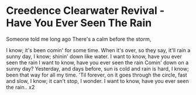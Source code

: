 # Creedence Clearwater Revival - Have You Ever Seen The Rain


Someone told me long ago
There's a calm before the storm,

I know; it's been comin' for some time.
When it's over, so they say, it'll rain a sunny day,
I know; shinin' down like water.
I want to know, have you ever seen the rain
I want to know, have you ever seen the rain
Comin' down on a sunny day?
Yesterday, and days before, sun is cold and rain is hard,
I know; been that way for all my time.
'Til forever, on it goes through the circle, fast and slow,
I know; it can't stop, I wonder.
I want to know, have you ever seen the rain.. x2
